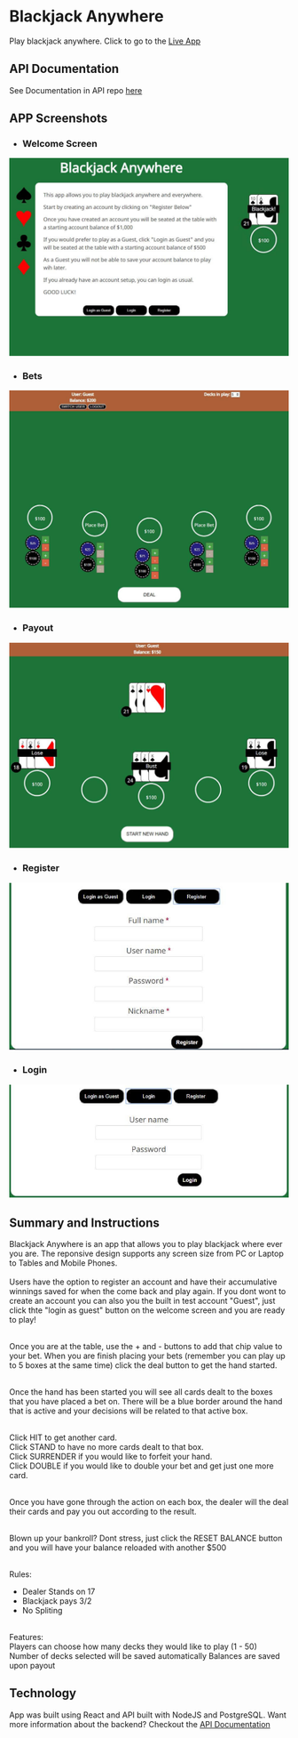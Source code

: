 # Blackjack Anywhere
Play blackjack anywhere. Click to go to the [Live App](https://blackjack-anywhere.goose39dev.now.sh/)

## API Documentation
See Documentation in API repo [here](https://github.com/Goose39/blackjack-anywhere-api)

## APP Screenshots
- ### Welcome Screen
![Welcome Screen](src/assets/images/screenshots/welcome.JPG "Welcome Screen")
- ### Bets 
![Bets](src\assets\images\screenshots\bets.JPG "Placed Bets")
- ### Payout
![Payout](src\assets\images\screenshots\payout.JPG "Payout")
- ### Register
![Register](src\assets\images\screenshots\register.JPG "Registration Form")
- ### Login
![Login](src\assets\images\screenshots\login.JPG "Login Form")

## Summary and Instructions
Blackjack Anywhere is an app that allows you to play blackjack where ever you are. The reponsive design supports any screen size from PC or Laptop to Tables and Mobile Phones. <br>
<br>
Users have the option to register an account and have their accumulative winnings saved for when the come back and play again. If you dont wont to create an account you can also you the built in test account "Guest", just click thte "login as guest" button on the welcome screen and you are ready to play!<br><br>

Once you are at the table, use the + and - buttons to add that chip value to your bet. When you are finish placing your bets (remember you can play up to 5 boxes at the same time) click the deal button to get the hand started. <br><br>

Once the hand has been started you will see all cards dealt to the boxes that you have placed a bet on. There will be a blue border around the hand that is active and your decisions will be related to that active box. <br><br>

Click HIT to get another card.<br>
Click STAND to have no more cards dealt to that box.<br>
Click SURRENDER if you would like to forfeit your hand. <br>
Click DOUBLE if you would like to double your bet and get just one more card.<br><br>

Once you have gone through the action on each box, the dealer will the deal their cards and pay you out according to the result. <br><br>

Blown up your bankroll? Dont stress, just click the RESET BALANCE button and you will have your balance reloaded with another $500 <br><br>

Rules: <br>
- Dealer Stands on 17<br>
- Blackjack pays 3/2<br>
- No Spliting<br><br>

Features:<br>
Players can choose how many decks they would like to play (1 - 50)<br>
Number of decks selected will be saved automatically 
Balances are saved upon payout


## Technology
App was built using React and API built with NodeJS and PostgreSQL. Want more information about the backend? Checkout the [API Documentation](https://github.com/Goose39/blackjack-anywhere-api)
